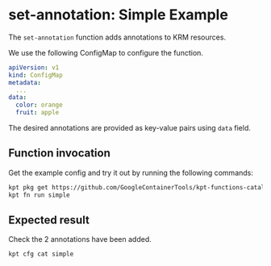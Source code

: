 # set-annotation: Simple Example

The `set-annotation` function adds annotations to KRM resources.

We use the following ConfigMap to configure the function.

```yaml
apiVersion: v1
kind: ConfigMap
metadata:
  ...
data:
  color: orange
  fruit: apple
```

The desired annotations are provided as key-value pairs using `data` field.

## Function invocation

Get the example config and try it out by running the following commands:

```sh
kpt pkg get https://github.com/GoogleContainerTools/kpt-functions-catalog.git/examples/mutators/set-annotation/simple .
kpt fn run simple
```

## Expected result

Check the 2 annotations have been added.

```sh
kpt cfg cat simple
```
